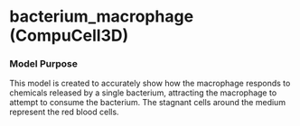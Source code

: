 # bacterium_macrophage (CompuCell3D)

### Model Purpose

This model is created to accurately show how the macrophage responds to chemicals released by a single bacterium, attracting the macrophage to attempt to consume the bacterium. The stagnant cells around the medium represent the red blood cells.
